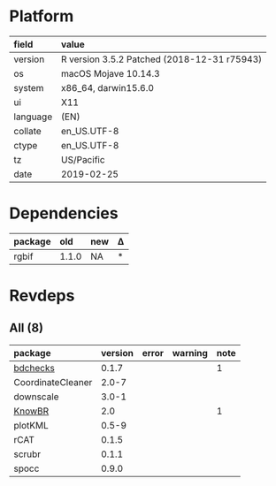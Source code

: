 # Platform

|field    |value                                       |
|:--------|:-------------------------------------------|
|version  |R version 3.5.2 Patched (2018-12-31 r75943) |
|os       |macOS Mojave 10.14.3                        |
|system   |x86_64, darwin15.6.0                        |
|ui       |X11                                         |
|language |(EN)                                        |
|collate  |en_US.UTF-8                                 |
|ctype    |en_US.UTF-8                                 |
|tz       |US/Pacific                                  |
|date     |2019-02-25                                  |

# Dependencies

|package |old   |new |Δ  |
|:-------|:-----|:---|:--|
|rgbif   |1.1.0 |NA  |*  |

# Revdeps

## All (8)

|package                          |version |error |warning |note |
|:--------------------------------|:-------|:-----|:-------|:----|
|[bdchecks](problems.md#bdchecks) |0.1.7   |      |        |1    |
|CoordinateCleaner                |2.0-7   |      |        |     |
|downscale                        |3.0-1   |      |        |     |
|[KnowBR](problems.md#knowbr)     |2.0     |      |        |1    |
|plotKML                          |0.5-9   |      |        |     |
|rCAT                             |0.1.5   |      |        |     |
|scrubr                           |0.1.1   |      |        |     |
|spocc                            |0.9.0   |      |        |     |

